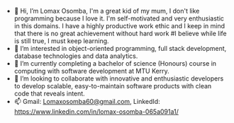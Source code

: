 - 👋 Hi, I’m Lomax Osomba, I'm a great kid of my mum, I don't like programming because I love it. I'm self-motivated and very enthusiastic in this domains. I have a highly productive work ethic and I keep in mind that there is no great achievement without hard work 
     #I believe while life is still true, I must keep learning. 
- 👀 I’m interested in object-oriented programming, full stack development, database technologies and data analytics.
- 🌱 I’m currently completing a bachelor of science (Honours) course in computing with software development at MTU Kerry.
- 💞️ I’m looking to collaborate with innovative and enthusiastic developers to develop scalable, easy-to-maintain software products with clean code that reveals intent.
- 📫 Gmail: Lomaxosomba60@gmail.com, LinkedId: https://www.linkedin.com/in/lomax-osomba-065a091a1/
  

<!---
LomaxOS/LomaxOS is a ✨ special ✨ repository because its `README.md` (this file) appears on your GitHub profile.
You can click the Preview link to take a look at your changes.
--->
